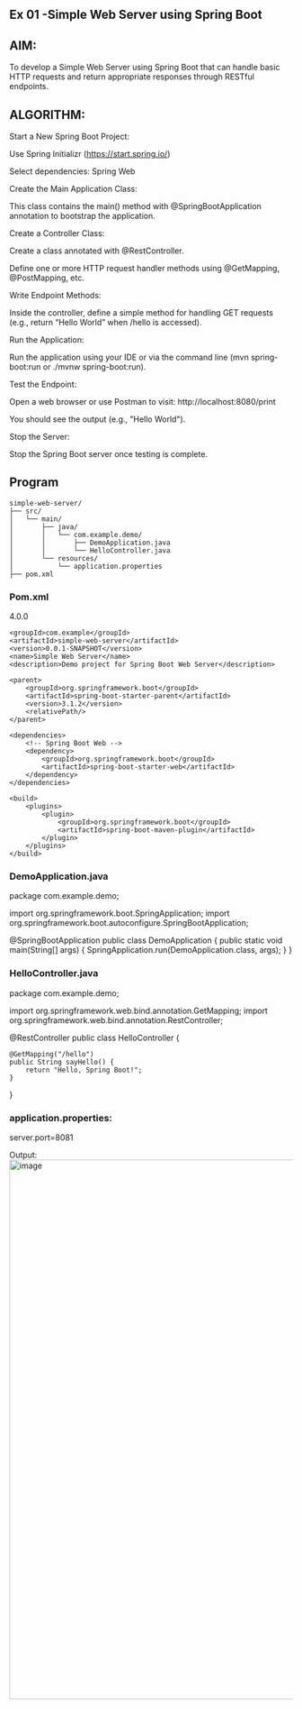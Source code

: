 
## Ex 01 -Simple Web Server using Spring Boot

## AIM:
To develop a Simple Web Server using Spring Boot that can handle basic HTTP requests and return appropriate responses through RESTful endpoints.
## ALGORITHM:
Start a New Spring Boot Project:

Use Spring Initializr (https://start.spring.io/)

Select dependencies: Spring Web

Create the Main Application Class:

This class contains the main() method with @SpringBootApplication annotation to bootstrap the application.

Create a Controller Class:

Create a class annotated with @RestController.

Define one or more HTTP request handler methods using @GetMapping, @PostMapping, etc.

Write Endpoint Methods:

Inside the controller, define a simple method for handling GET requests (e.g., return “Hello World” when /hello is accessed).

Run the Application:

Run the application using your IDE or via the command line (mvn spring-boot:run or ./mvnw spring-boot:run).

Test the Endpoint:

Open a web browser or use Postman to visit:
http://localhost:8080/print

You should see the output (e.g., "Hello World").

Stop the Server:

Stop the Spring Boot server once testing is complete.


## Program 
```
simple-web-server/
├── src/
│   └── main/
│       ├── java/
│       │   └── com.example.demo/
│       │       ├── DemoApplication.java
│       │       └── HelloController.java
│       └── resources/
│           └── application.properties
├── pom.xml
```
 ### Pom.xml

<project xmlns="http://maven.apache.org/POM/4.0.0"
         xmlns:xsi="http://www.w3.org/2001/XMLSchema-instance"
         xsi:schemaLocation="http://maven.apache.org/POM/4.0.0 
                             http://maven.apache.org/xsd/maven-4.0.0.xsd">
    <modelVersion>4.0.0</modelVersion>

    <groupId>com.example</groupId>
    <artifactId>simple-web-server</artifactId>
    <version>0.0.1-SNAPSHOT</version>
    <name>Simple Web Server</name>
    <description>Demo project for Spring Boot Web Server</description>

    <parent>
        <groupId>org.springframework.boot</groupId>
        <artifactId>spring-boot-starter-parent</artifactId>
        <version>3.1.2</version>
        <relativePath/>
    </parent>

    <dependencies>
        <!-- Spring Boot Web -->
        <dependency>
            <groupId>org.springframework.boot</groupId>
            <artifactId>spring-boot-starter-web</artifactId>
        </dependency>
    </dependencies>

    <build>
        <plugins>
            <plugin>
                <groupId>org.springframework.boot</groupId>
                <artifactId>spring-boot-maven-plugin</artifactId>
            </plugin>
        </plugins>
    </build>
</project>

### DemoApplication.java

package com.example.demo;

import org.springframework.boot.SpringApplication;
import org.springframework.boot.autoconfigure.SpringBootApplication;

@SpringBootApplication
public class DemoApplication {
    public static void main(String[] args) {
        SpringApplication.run(DemoApplication.class, args);
    }
}


### HelloController.java
package com.example.demo;

import org.springframework.web.bind.annotation.GetMapping;
import org.springframework.web.bind.annotation.RestController;

@RestController
public class HelloController {

    @GetMapping("/hello")
    public String sayHello() {
        return "Hello, Spring Boot!";
    }
}


### application.properties:

 server.port=8081




Output:
<img width="1913" height="958" alt="image" src="https://github.com/user-attachments/assets/ba962ffa-c440-4cb2-8424-ad22310f3332" />



